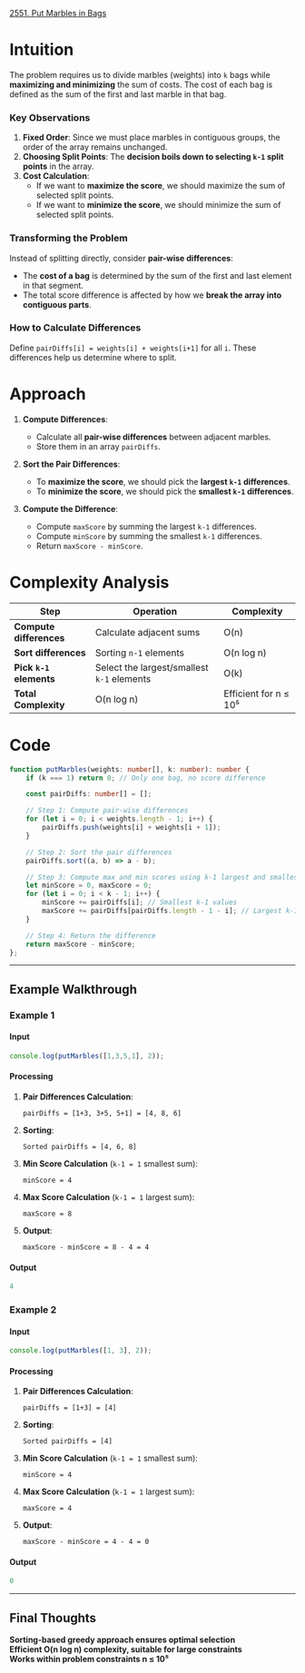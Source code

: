 [2551. Put Marbles in Bags](https://leetcode.com/problems/put-marbles-in-bags/)

# Intuition

The problem requires us to divide marbles (weights) into `k` bags while **maximizing and minimizing** the sum of costs. The cost of each bag is defined as the sum of the first and last marble in that bag.

### **Key Observations**

1. **Fixed Order**: Since we must place marbles in contiguous groups, the order of the array remains unchanged.
2. **Choosing Split Points**: The **decision boils down to selecting `k-1` split points** in the array.
3. **Cost Calculation**:
    - If we want to **maximize the score**, we should maximize the sum of selected split points.    
    - If we want to **minimize the score**, we should minimize the sum of selected split points.
    

### **Transforming the Problem**

Instead of splitting directly, consider **pair-wise differences**:

- The **cost of a bag** is determined by the sum of the first and last element in that segment.
- The total score difference is affected by how we **break the array into contiguous parts**.

### **How to Calculate Differences**

Define `pairDiffs[i] = weights[i] + weights[i+1]` for all `i`. These differences help us determine where to split.

# Approach

1. **Compute Differences**:
    - Calculate all **pair-wise differences** between adjacent marbles.    
    - Store them in an array `pairDiffs`.
    
2. **Sort the Pair Differences**:
    - To **maximize the score**, we should pick the **largest `k-1` differences**.    
    - To **minimize the score**, we should pick the **smallest `k-1` differences**.
    
3. **Compute the Difference**:
    
    - Compute `maxScore` by summing the largest `k-1` differences.
    - Compute `minScore` by summing the smallest `k-1` differences.
    - Return `maxScore - minScore`.
	

# Complexity Analysis

| Step                    | Operation                                  | Complexity            |
| ----------------------- | ------------------------------------------ | --------------------- |
| **Compute differences** | Calculate adjacent sums                    | O(n)                  |
| **Sort differences**    | Sorting `n-1` elements                     | O(n log ⁡n)           |
| **Pick `k-1` elements** | Select the largest/smallest `k-1` elements | O(k)                  |
| **Total Complexity**    | O(n log ⁡n)                                | Efficient for n ≤ 10⁵ |

# Code

```typescript
function putMarbles(weights: number[], k: number): number {
    if (k === 1) return 0; // Only one bag, no score difference

    const pairDiffs: number[] = [];

    // Step 1: Compute pair-wise differences
    for (let i = 0; i < weights.length - 1; i++) {
        pairDiffs.push(weights[i] + weights[i + 1]);
    }

    // Step 2: Sort the pair differences
    pairDiffs.sort((a, b) => a - b);

    // Step 3: Compute max and min scores using k-1 largest and smallest sums
    let minScore = 0, maxScore = 0;
    for (let i = 0; i < k - 1; i++) {
        minScore += pairDiffs[i]; // Smallest k-1 values
        maxScore += pairDiffs[pairDiffs.length - 1 - i]; // Largest k-1 values
    }

    // Step 4: Return the difference
    return maxScore - minScore;
};

```

---

## **Example Walkthrough**

### **Example 1**

#### **Input**

```typescript
console.log(putMarbles([1,3,5,1], 2));
```

#### **Processing**

1. **Pair Differences Calculation**:    
    ```
    pairDiffs = [1+3, 3+5, 5+1] = [4, 8, 6]
    ```

2. **Sorting**:    
    ```
    Sorted pairDiffs = [4, 6, 8]
    ```

3. **Min Score Calculation** (`k-1 = 1` smallest sum):    
    ```
    minScore = 4
    ```

4. **Max Score Calculation** (`k-1 = 1` largest sum):    
    ```
    maxScore = 8
    ```

5. **Output**:
    ```
    maxScore - minScore = 8 - 4 = 4
    ```

#### **Output**

```typescript
4
```

### **Example 2**

#### **Input**

```typescript
console.log(putMarbles([1, 3], 2));
```

#### **Processing**

1. **Pair Differences Calculation**:
    
    ```
    pairDiffs = [1+3] = [4]
    ```
    
2. **Sorting**:
    
    ```
    Sorted pairDiffs = [4]
    ```
    
3. **Min Score Calculation** (`k-1 = 1` smallest sum):
    
    ```
    minScore = 4
    ```
    
4. **Max Score Calculation** (`k-1 = 1` largest sum):
    
    ```
    maxScore = 4
    ```
    
5. **Output**:
    ```
    maxScore - minScore = 4 - 4 = 0
    ```

#### **Output**

```typescript
0
```

---

## **Final Thoughts**

**Sorting-based greedy approach ensures optimal selection**  
**Efficient O(n log⁡ n) complexity, suitable for large constraints**  
**Works within problem constraints n ≤ 10⁵**